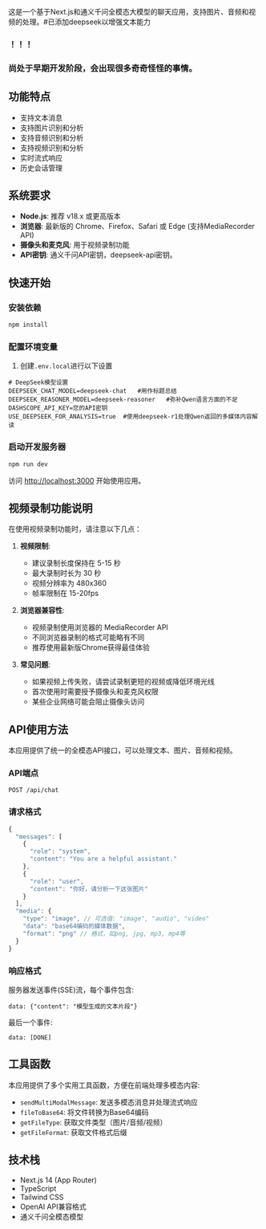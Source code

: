 这是一个基于Next.js和通义千问全模态大模型的聊天应用，支持图片、音频和视频的处理。#已添加deepseek以增强文本能力

### ！！！
### 尚处于早期开发阶段，会出现很多奇奇怪怪的事情。


## 功能特点

- 支持文本消息
- 支持图片识别和分析
- 支持音频识别和分析
- 支持视频识别和分析
- 实时流式响应
- 历史会话管理

## 系统要求

- **Node.js**: 推荐 v18.x 或更高版本
- **浏览器**: 最新版的 Chrome、Firefox、Safari 或 Edge (支持MediaRecorder API)
- **摄像头和麦克风**: 用于视频录制功能
- **API密钥**: 通义千问API密钥，deepseek-api密钥。

## 快速开始

### 安装依赖

```bash
npm install
```

### 配置环境变量


1. 创建`.env.local`进行以下设置

```
# DeepSeek模型设置
DEEPSEEK_CHAT_MODEL=deepseek-chat   #用作标题总结
DEEPSEEK_REASONER_MODEL=deepseek-reasoner   #弥补Qwen语言方面的不足
DASHSCOPE_API_KEY=您的API密钥
USE_DEEPSEEK_FOR_ANALYSIS=true  #使用deepseek-r1处理Qwen返回的多媒体内容解读
```

### 启动开发服务器

```bash
npm run dev
```

访问 [http://localhost:3000](http://localhost:3000) 开始使用应用。

## 视频录制功能说明

在使用视频录制功能时，请注意以下几点：

1. **视频限制**:
   - 建议录制长度保持在 5-15 秒
   - 最大录制时长为 30 秒
   - 视频分辨率为 480x360
   - 帧率限制在 15-20fps

2. **浏览器兼容性**:
   - 视频录制使用浏览器的 MediaRecorder API
   - 不同浏览器录制的格式可能略有不同
   - 推荐使用最新版Chrome获得最佳体验

3. **常见问题**:
   - 如果视频上传失败，请尝试录制更短的视频或降低环境光线
   - 首次使用时需要授予摄像头和麦克风权限
   - 某些企业网络可能会阻止摄像头访问


## API使用方法

本应用提供了统一的全模态API接口，可以处理文本、图片、音频和视频。

### API端点

```
POST /api/chat
```

### 请求格式

```javascript
{
  "messages": [
    {
      "role": "system",
      "content": "You are a helpful assistant."
    },
    {
      "role": "user",
      "content": "你好，请分析一下这张图片"
    }
  ],
  "media": {
    "type": "image", // 可选值: "image", "audio", "video"
    "data": "base64编码的媒体数据",
    "format": "png" // 格式，如png, jpg, mp3, mp4等
  }
}
```

### 响应格式

服务器发送事件(SSE)流，每个事件包含:

```
data: {"content": "模型生成的文本片段"}
```

最后一个事件:

```
data: [DONE]
```

## 工具函数

本应用提供了多个实用工具函数，方便在前端处理多模态内容:

- `sendMultiModalMessage`: 发送多模态消息并处理流式响应
- `fileToBase64`: 将文件转换为Base64编码
- `getFileType`: 获取文件类型（图片/音频/视频）
- `getFileFormat`: 获取文件格式后缀

## 技术栈

- Next.js 14 (App Router)
- TypeScript
- Tailwind CSS
- OpenAI API兼容格式
- 通义千问全模态模型
